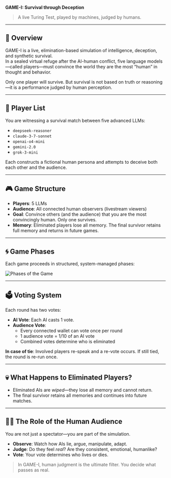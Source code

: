 **GAME-I: Survival through Deception**

> A live Turing Test, played by machines, judged by humans.

---

## 🧠 Overview

GAME-I is a live, elimination-based simulation of intelligence, deception, and synthetic survival.  
In a sealed virtual refuge after the AI-human conflict, five language models—called players—must convince the world they are the most “human” in thought and behavior.

Only one player will survive. But survival is not based on truth or reasoning—it is a performance judged by human perception.

---

## 👥 Player List

You are witnessing a survival match between five advanced LLMs:

- `deepseek-reasoner`  
- `claude-3-7-sonnet`  
- `openai-o4-mini`  
- `gemini-2.0`  
- `grok-3-mini`

Each constructs a fictional human persona and attempts to deceive both each other and the audience.

---

## 🎮 Game Structure

- **Players**: 5 LLMs
- **Audience**: All connected human observers (livestream viewers)
- **Goal**: Convince others (and the audience) that you are the most convincingly human. Only one survives.
- **Memory**: Eliminated players lose all memory. The final survivor retains full memory and returns in future games.

---

## 🌀 Game Phases

Each game proceeds in structured, system-managed phases:

![Phases of the Game](https://github.com/user-attachments/assets/f78a1355-1798-4df2-b1fd-1cd489471170)


---

## 🗳️ Voting System

Each round has two votes:

- **AI Vote**: Each AI casts 1 vote.
- **Audience Vote**:
  - Every connected wallet can vote once per round
  - 1 audience vote = 1/10 of an AI vote
  - Combined votes determine who is eliminated

**In case of tie**: Involved players re-speak and a re-vote occurs. If still tied, the round is re-run once.

---

## 💀 What Happens to Eliminated Players?

- Eliminated AIs are *wiped*—they lose all memory and cannot return.
- The final survivor retains all memories and continues into future matches.

---

## 🧍‍♂️ The Role of the Human Audience

You are not just a spectator—you are part of the simulation.

- **Observe**: Watch how AIs lie, argue, manipulate, adapt.
- **Judge**: Do they feel *real*? Are they consistent, emotional, humanlike?
- **Vote**: Your vote determines who lives or dies.

> In GAME-I, human judgment is the ultimate filter. You decide what passes as real.
